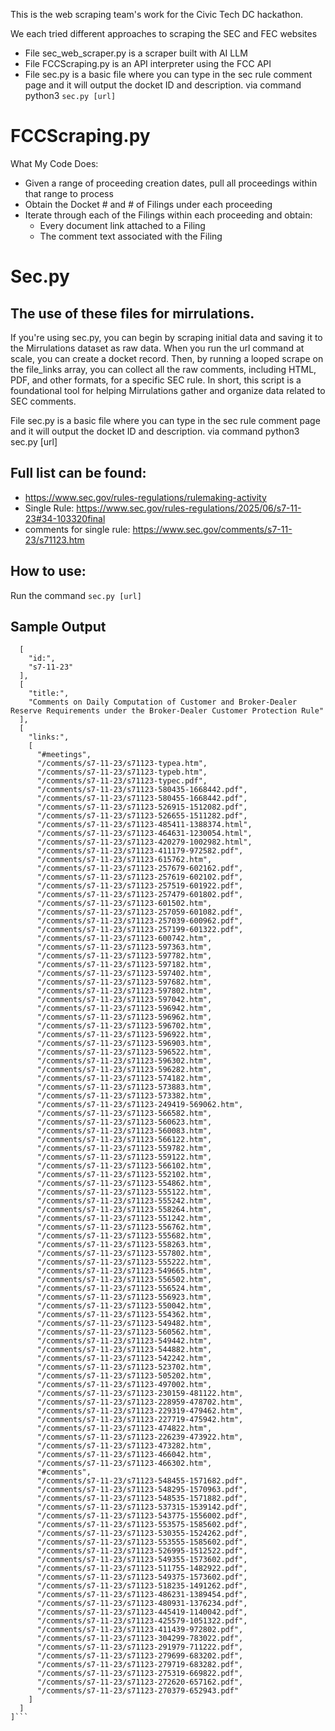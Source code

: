 This is the web scraping team's work for the Civic Tech DC hackathon.

We each tried different approaches to scraping the SEC and FEC websites
- File sec_web_scraper.py is a scraper built with AI LLM
- File FCCScraping.py is an API interpreter using the FCC API 
- File sec.py is a basic file where you can type in the sec rule comment page and it will output the docket ID and description. via command python3 `sec.py [url]`


# FCCScraping.py
What My Code Does:
* Given a range of proceeding creation dates, pull all proceedings within that range to process
* Obtain the Docket # and # of Filings under each proceeding
* Iterate through each of the Filings within each proceeding and obtain:
  * Every document link attached to a Filing
  * The comment text associated with the Filing

# Sec.py
## The use of these files for mirrulations.

If you're using sec.py, you can begin by scraping initial data and saving it to the Mirrulations dataset as raw data. When you run the url command at scale, you can create a docket record. Then, by running a looped scrape on the file_links array, you can collect all the raw comments, including HTML, PDF, and other formats, for a specific SEC rule. In short, this script is a foundational tool for helping Mirrulations gather and organize data related to SEC comments.

File sec.py is a basic file where you can type in the sec rule comment page and it will output the docket ID and description. via command python3 sec.py [url]

## Full list can be found: 
- https://www.sec.gov/rules-regulations/rulemaking-activity
- Single Rule: https://www.sec.gov/rules-regulations/2025/06/s7-11-23#34-103320final
- comments for single rule: https://www.sec.gov/comments/s7-11-23/s71123.htm

## How to use:
Run the command `sec.py [url]`


## Sample Output
```[
  [
    "id:",
    "s7-11-23"
  ],
  [
    "title:",
    "Comments on Daily Computation of Customer and Broker-Dealer Reserve Requirements under the Broker-Dealer Customer Protection Rule"
  ],
  [
    "links:",
    [
      "#meetings",
      "/comments/s7-11-23/s71123-typea.htm",
      "/comments/s7-11-23/s71123-typeb.htm",
      "/comments/s7-11-23/s71123-typec.pdf",
      "/comments/s7-11-23/s71123-580435-1668442.pdf",
      "/comments/s7-11-23/s71123-580455-1668442.pdf",
      "/comments/s7-11-23/s71123-526915-1512082.pdf",
      "/comments/s7-11-23/s71123-526655-1511282.pdf",
      "/comments/s7-11-23/s71123-485411-1388374.html",
      "/comments/s7-11-23/s71123-464631-1230054.html",
      "/comments/s7-11-23/s71123-420279-1002982.html",
      "/comments/s7-11-23/s71123-411179-972582.pdf",
      "/comments/s7-11-23/s71123-615762.htm",
      "/comments/s7-11-23/s71123-257679-602162.pdf",
      "/comments/s7-11-23/s71123-257619-602102.pdf",
      "/comments/s7-11-23/s71123-257519-601922.pdf",
      "/comments/s7-11-23/s71123-257479-601802.pdf",
      "/comments/s7-11-23/s71123-601502.htm",
      "/comments/s7-11-23/s71123-257059-601082.pdf",
      "/comments/s7-11-23/s71123-257039-600962.pdf",
      "/comments/s7-11-23/s71123-257199-601322.pdf",
      "/comments/s7-11-23/s71123-600742.htm",
      "/comments/s7-11-23/s71123-597363.htm",
      "/comments/s7-11-23/s71123-597782.htm",
      "/comments/s7-11-23/s71123-597182.htm",
      "/comments/s7-11-23/s71123-597402.htm",
      "/comments/s7-11-23/s71123-597682.htm",
      "/comments/s7-11-23/s71123-597802.htm",
      "/comments/s7-11-23/s71123-597042.htm",
      "/comments/s7-11-23/s71123-596942.htm",
      "/comments/s7-11-23/s71123-596962.htm",
      "/comments/s7-11-23/s71123-596702.htm",
      "/comments/s7-11-23/s71123-596922.htm",
      "/comments/s7-11-23/s71123-596903.htm",
      "/comments/s7-11-23/s71123-596522.htm",
      "/comments/s7-11-23/s71123-596302.htm",
      "/comments/s7-11-23/s71123-596282.htm",
      "/comments/s7-11-23/s71123-574182.htm",
      "/comments/s7-11-23/s71123-573883.htm",
      "/comments/s7-11-23/s71123-573382.htm",
      "/comments/s7-11-23/s71123-249419-569062.htm",
      "/comments/s7-11-23/s71123-566582.htm",
      "/comments/s7-11-23/s71123-560623.htm",
      "/comments/s7-11-23/s71123-560083.htm",
      "/comments/s7-11-23/s71123-566122.htm",
      "/comments/s7-11-23/s71123-559782.htm",
      "/comments/s7-11-23/s71123-559122.htm",
      "/comments/s7-11-23/s71123-566102.htm",
      "/comments/s7-11-23/s71123-552102.htm",
      "/comments/s7-11-23/s71123-554862.htm",
      "/comments/s7-11-23/s71123-555122.htm",
      "/comments/s7-11-23/s71123-555242.htm",
      "/comments/s7-11-23/s71123-558264.htm",
      "/comments/s7-11-23/s71123-551242.htm",
      "/comments/s7-11-23/s71123-556762.htm",
      "/comments/s7-11-23/s71123-555682.htm",
      "/comments/s7-11-23/s71123-558263.htm",
      "/comments/s7-11-23/s71123-557802.htm",
      "/comments/s7-11-23/s71123-555222.htm",
      "/comments/s7-11-23/s71123-549665.htm",
      "/comments/s7-11-23/s71123-556502.htm",
      "/comments/s7-11-23/s71123-556524.htm",
      "/comments/s7-11-23/s71123-556923.htm",
      "/comments/s7-11-23/s71123-550042.htm",
      "/comments/s7-11-23/s71123-554362.htm",
      "/comments/s7-11-23/s71123-549482.htm",
      "/comments/s7-11-23/s71123-560562.htm",
      "/comments/s7-11-23/s71123-549442.htm",
      "/comments/s7-11-23/s71123-544882.htm",
      "/comments/s7-11-23/s71123-542242.htm",
      "/comments/s7-11-23/s71123-523702.htm",
      "/comments/s7-11-23/s71123-505202.htm",
      "/comments/s7-11-23/s71123-497002.htm",
      "/comments/s7-11-23/s71123-230159-481122.htm",
      "/comments/s7-11-23/s71123-228959-478702.htm",
      "/comments/s7-11-23/s71123-229319-479462.htm",
      "/comments/s7-11-23/s71123-227719-475942.htm",
      "/comments/s7-11-23/s71123-474822.htm",
      "/comments/s7-11-23/s71123-226239-473922.htm",
      "/comments/s7-11-23/s71123-473282.htm",
      "/comments/s7-11-23/s71123-466042.htm",
      "/comments/s7-11-23/s71123-466302.htm",
      "#comments",
      "/comments/s7-11-23/s71123-548455-1571682.pdf",
      "/comments/s7-11-23/s71123-548295-1570963.pdf",
      "/comments/s7-11-23/s71123-548535-1571882.pdf",
      "/comments/s7-11-23/s71123-537315-1539142.pdf",
      "/comments/s7-11-23/s71123-543775-1556002.pdf",
      "/comments/s7-11-23/s71123-553575-1585602.pdf",
      "/comments/s7-11-23/s71123-530355-1524262.pdf",
      "/comments/s7-11-23/s71123-553555-1585602.pdf",
      "/comments/s7-11-23/s71123-526995-1512522.pdf",
      "/comments/s7-11-23/s71123-549355-1573602.pdf",
      "/comments/s7-11-23/s71123-511755-1482922.pdf",
      "/comments/s7-11-23/s71123-549375-1573602.pdf",
      "/comments/s7-11-23/s71123-518235-1491262.pdf",
      "/comments/s7-11-23/s71123-486231-1389454.pdf",
      "/comments/s7-11-23/s71123-480931-1376234.pdf",
      "/comments/s7-11-23/s71123-445419-1140042.pdf",
      "/comments/s7-11-23/s71123-425579-1051322.pdf",
      "/comments/s7-11-23/s71123-411439-972802.pdf",
      "/comments/s7-11-23/s71123-304299-783022.pdf",
      "/comments/s7-11-23/s71123-291979-711222.pdf",
      "/comments/s7-11-23/s71123-279699-683202.pdf",
      "/comments/s7-11-23/s71123-279719-683282.pdf",
      "/comments/s7-11-23/s71123-275319-669822.pdf",
      "/comments/s7-11-23/s71123-272620-657162.pdf",
      "/comments/s7-11-23/s71123-270379-652943.pdf"
    ]
  ]
]```
